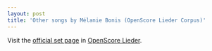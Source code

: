 ```yaml
---
layout: post
title: 'Other songs by Mélanie Bonis (OpenScore Lieder Corpus)'
---
```


Visit the [official set page] in [OpenScore Lieder].

[official set page]: https://musescore.com/openscore-lieder-corpus/sets/5107411
[OpenScore Lieder]: https://musescore.com/openscore-lieder-corpus

